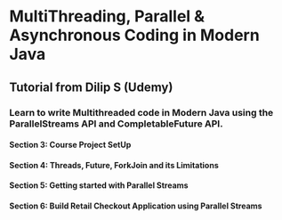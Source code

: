 # MultiThreading, Parallel & Asynchronous Coding in Modern Java

## Tutorial from Dilip S (Udemy)

### Learn to write Multithreaded code in Modern Java using the ParallelStreams API and CompletableFuture API.

#### Section 3: Course Project SetUp

#### Section 4: Threads, Future, ForkJoin and its Limitations

#### Section 5: Getting started with Parallel Streams

#### Section 6: Build Retail Checkout Application using Parallel Streams
